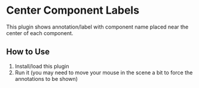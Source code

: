 # Center Component Labels

This plugin shows annotation/label with component name placed near the center of each component.

## How to Use
1. Install/load this plugin
2. Run it (you may need to move your mouse in the scene a bit to force the annotations to be shown)
